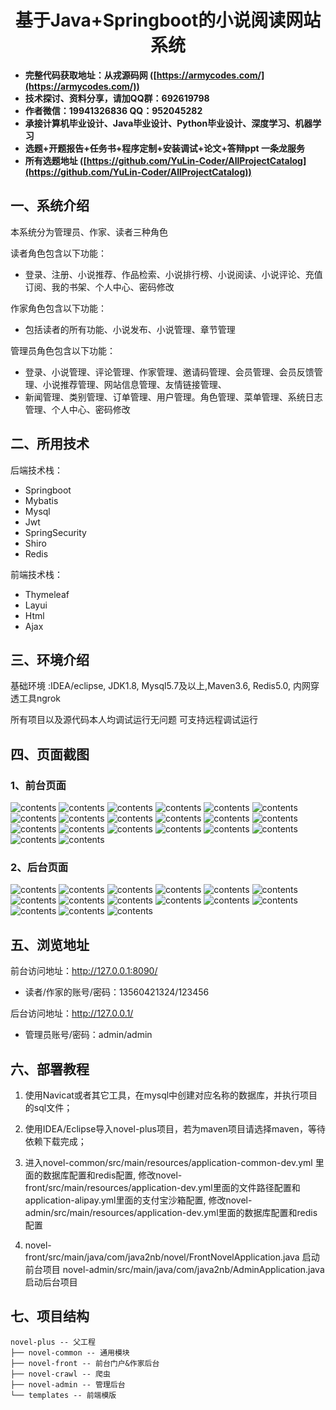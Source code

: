 <p><h1 align="center">基于Java+Springboot的小说阅读网站系统</h1></p>

- <b>完整代码获取地址：从戎源码网 ([https://armycodes.com/](https://armycodes.com/))</b>
- <b>技术探讨、资料分享，请加QQ群：692619798</b> 
- <b>作者微信：19941326836  QQ：952045282</b> 
- <b>承接计算机毕业设计、Java毕业设计、Python毕业设计、深度学习、机器学习</b>
- <b>选题+开题报告+任务书+程序定制+安装调试+论文+答辩ppt 一条龙服务</b>
- <b>所有选题地址 ([https://github.com/YuLin-Coder/AllProjectCatalog](https://github.com/YuLin-Coder/AllProjectCatalog)) </b>


## 一、系统介绍

本系统分为管理员、作家、读者三种角色

读者角色包含以下功能：
- 登录、注册、小说推荐、作品检索、小说排行榜、小说阅读、小说评论、充值订阅、我的书架、个人中心、密码修改

作家角色包含以下功能：
- 包括读者的所有功能、小说发布、小说管理、章节管理

管理员角色包含以下功能：
- 登录、小说管理、评论管理、作家管理、邀请码管理、会员管理、会员反馈管理、小说推荐管理、网站信息管理、友情链接管理、
- 新闻管理、类别管理、订单管理、用户管理。角色管理、菜单管理、系统日志管理、个人中心、密码修改

## 二、所用技术

后端技术栈：

- Springboot
- Mybatis
- Mysql
- Jwt
- SpringSecurity
- Shiro
- Redis

前端技术栈：

- Thymeleaf
- Layui
- Html
- Ajax

## 三、环境介绍

基础环境 :IDEA/eclipse, JDK1.8, Mysql5.7及以上,Maven3.6, Redis5.0, 内网穿透工具ngrok

所有项目以及源代码本人均调试运行无问题 可支持远程调试运行

## 四、页面截图
### 1、前台页面
![contents](./picture/picture1.png)
![contents](./picture/picture2.png)
![contents](./picture/picture3.png)
![contents](./picture/picture4.png)
![contents](./picture/picture5.png)
![contents](./picture/picture6.png)
![contents](./picture/picture7.png)
![contents](./picture/picture8.png)
![contents](./picture/picture9.png)
![contents](./picture/picture10.png)
![contents](./picture/picture11.png)
![contents](./picture/picture12.png)
![contents](./picture/picture13.png)
![contents](./picture/picture14.png)
![contents](./picture/picture15.png)
![contents](./picture/picture16.png)
![contents](./picture/picture17.png)
![contents](./picture/picture18.png)
![contents](./picture/picture19.png)
![contents](./picture/picture20.png)
### 2、后台页面
![contents](./picture/picture21.png)
![contents](./picture/picture22.png)
![contents](./picture/picture23.png)
![contents](./picture/picture24.png)
![contents](./picture/picture25.png)
![contents](./picture/picture26.png)
![contents](./picture/picture27.png)
![contents](./picture/picture28.png)
![contents](./picture/picture29.png)
![contents](./picture/picture30.png)
![contents](./picture/picture31.png)
![contents](./picture/picture32.png)
![contents](./picture/picture33.png)
![contents](./picture/picture34.png)
![contents](./picture/picture35.png)

## 五、浏览地址
前台访问地址：http://127.0.0.1:8090/
- 读者/作家的账号/密码：13560421324/123456

后台访问地址：http://127.0.0.1/
- 管理员账号/密码：admin/admin

## 六、部署教程

1. 使用Navicat或者其它工具，在mysql中创建对应名称的数据库，并执行项目的sql文件；

2. 使用IDEA/Eclipse导入novel-plus项目，若为maven项目请选择maven，等待依赖下载完成；

3. 进入novel-common/src/main/resources/application-common-dev.yml 里面的数据库配置和redis配置,
   修改novel-front/src/main/resources/application-dev.yml里面的文件路径配置和application-alipay.yml里面的支付宝沙箱配置,
   修改novel-admin/src/main/resources/application-dev.yml里面的数据库配置和redis配置

4. novel-front/src/main/java/com/java2nb/novel/FrontNovelApplication.java 启动前台项目
   novel-admin/src/main/java/com/java2nb/AdminApplication.java启动后台项目

## 七、项目结构

```
novel-plus -- 父工程
├── novel-common -- 通用模块
├── novel-front -- 前台门户&作家后台
├── novel-crawl -- 爬虫
├── novel-admin -- 管理后台
└── templates -- 前端模版
```
